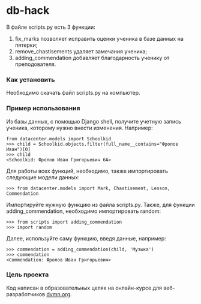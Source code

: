 # db-hack

В файле scripts.py есть 3 функции:
1) fix_marks позволяет исправить оценки ученика в базе данных на пятерки;
2) remove_chastisements удаляет замечания ученика;
3) adding_commendation добавляет благодарность ученику от преподователя.

### Как установить

Необходимо скачать файл scripts.py на компьютер.

### Пример использования

Из базы данных, с помощью Django shell, получите учетную запись ученика, которому нужно внести изменения. Например:
```
from datacenter.models import Schoolkid
>>> child = Schoolkid.objects.filter(full_name__contains="Фролов Иван")[0]
>>> child
<Schoolkid: Фролов Иван Григорьевич 6А>
```
Для работы всех функций, необходимо, также импортировать следующие модели данных:
```
>>> from datacenter.models import Mark, Сhastisement, Lesson, Commendation
```

Импортируйте нужную функцию из файла scripts.py. Также, для функции adding_commendation, необходимо импортировать random:
```
>>> from scripts import adding_commendation
>>> import random
```
Далее, используйте саму функцию, введя данные, например:
```
>>> commendation = adding_commendation(child, 'Музыка')
>>> commendation
<Commendation: Фролов Иван Григорьевич>
```
### Цель проекта

Код написан в образовательных целях на онлайн-курсе для веб-разработчиков [dvmn.org](https://dvmn.org/).